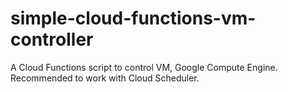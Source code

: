 # simple-cloud-functions-vm-controller
A Cloud Functions script to control VM, Google Compute Engine. Recommended to work with Cloud Scheduler.

